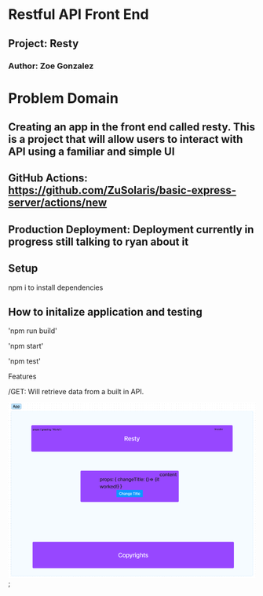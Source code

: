 # Restful API Front End

## Project: Resty

### Author: Zoe Gonzalez


# Problem Domain

## Creating an app in the front end called resty. This is a project that will allow users to interact with API using a familiar and simple UI

## GitHub Actions: <https://github.com/ZuSolaris/basic-express-server/actions/new>

## Production Deployment: Deployment currently in progress still talking to ryan about it

## Setup

npm i to install dependencies

## How to initalize application and testing

'npm run build'

'npm start'

'npm test'

Features

/GET: Will retrieve data from a built in API.

![Resty WorkFlow](./Resty.PNG);
